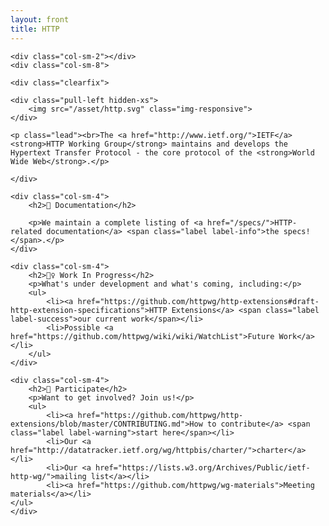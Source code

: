 ```yaml
---
layout: front
title: HTTP
---
```


<div class="container">

<div class="row">

	<div class="col-sm-2"></div>
	<div class="col-sm-8">

    <div class="clearfix">
	
    <div class="pull-left hidden-xs">
    	<img src="/asset/http.svg" class="img-responsive">
    </div>

    <p class="lead"><br>The <a href="http://www.ietf.org/">IETF</a> <strong>HTTP Working Group</strong> maintains and develops the Hypertext Transfer Protocol - the core protocol of the <strong>World Wide Web</strong>.</p>

    </div>
  </div>
	<div class="col-sm-2"></div>

</div>

<div class="row">
	
	<div class="col-sm-4">
		<h2>📄 Documentation</h2>

		<p>We maintain a complete listing of <a href="/specs/">HTTP-related documentation</a> <span class="label label-info">the specs!</span>.</p>
	</div>

	<div class="col-sm-4">
		<h2>👷‍♀️ Work In Progress</h2>
		<p>What's under development and what's coming, including:</p>
		<ul>
			<li><a href="https://github.com/httpwg/http-extensions#draft-http-extension-specifications">HTTP Extensions</a> <span class="label label-success">our current work</span></li>
			<li>Possible <a href="https://github.com/httpwg/wiki/wiki/WatchList">Future Work</a></li>
		</ul>
	</div>

	<div class="col-sm-4">
		<h2>👋 Participate</h2>
		<p>Want to get involved? Join us!</p>
		<ul>
			<li><a href="https://github.com/httpwg/http-extensions/blob/master/CONTRIBUTING.md">How to contribute</a> <span class="label label-warning">start here</span></li>
			<li>Our <a href="http://datatracker.ietf.org/wg/httpbis/charter/">charter</a></li>
			<li>Our <a href="https://lists.w3.org/Archives/Public/ietf-http-wg/">mailing list</a></li>
			<li><a href="https://github.com/httpwg/wg-materials">Meeting materials</a></li>
    </ul>
	</div>
</div>

</div>

